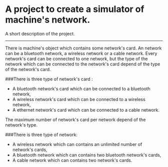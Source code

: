 A project to create a simulator of machine's network.
==============================================================================================

A short description of the project.

----------------------------------------------------------------------------------------------

There is machine's object which contains some network's card.
An network can be a bluetooth network, a wireless network or a cable network.
Every network's card can be connected to one network, but the type of the network which can be
connected to the network's card depend of the type of the network's card.

###There is three type of network's card :
* A bluetooth network's card which can be connected to a bluetooth network,
* A wireless network's card which can be connected to a wireless network,
* A ethernet network's card which can be connected to a cable network.

The maximum number of network's card per network depend of the network's type.

###There is three type of network:
* A wireless network which can contains an unlimited number of network's cards,
* A bluetooth network which can contains two bluetooth network's cards,
* A cable network which can contains two network's cards.
